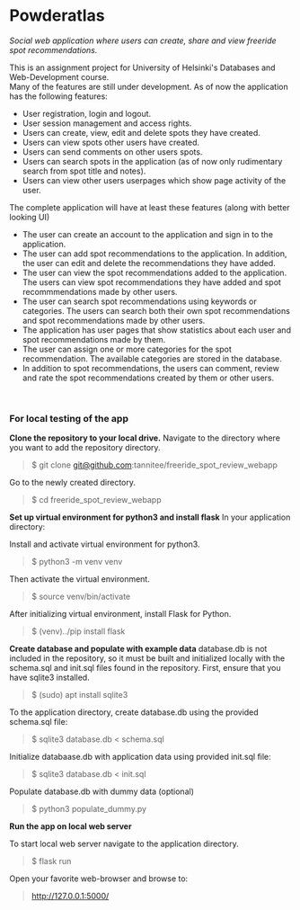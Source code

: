<h1>Powderatlas</h1>
<em>Social web application where users can create, share and view freeride spot recommendations.</em>

This is an assignment project for University of Helsinki's Databases and Web-Development course.  
Many of the features are still under development. As of now the application has the following features:

- User registration, login and logout.
- User session management and access rights.
- Users can create, view, edit and delete spots they have created.
- Users can view spots other users have created.
- Users can send comments on other users spots.
- Users can search spots in the application (as of now only rudimentary search from spot title and notes).
- Users can view other users userpages which show page activity of the user.

The complete application will have at least these features (along with better looking UI)
<ul>
<li>The user can create an account to the application and sign in to the application.</li>
<li>The user can add spot recommendations to the application. In addition, the user can edit and delete the recommendations they have added.</li>
<li>The user can view the spot recommendations added to the application. The users can view spot recommendations they have added and spot recommmendations made by other users.</li>
<li>The user can search spot recommendations using keywords or categories. The users can search both their own spot recommendations and spot recommendations made by other users.</li>
<li>The application has user pages that show statistics about each user and spot recommendations made by them.</li>
<li>The user can assign one or more categories for the spot recommendation. The available categories are stored in the database.</li>
<li>In addition to spot recommendations, the users can comment, review and rate the spot recommendations created by them or other users.</li>
</ul>
<br />

<h3>For local testing of the app</h3>

**Clone the repository to your local drive.**
Navigate to the directory where you want to add the repository directory.
> $ git clone git@github.com:tannitee/freeride_spot_review_webapp

Go to the newly created directory.
> $ cd freeride_spot_review_webapp

**Set up virtual environment for python3 and install flask**
In your application directory:

Install and activate virtual environment for python3.
> $ python3 -m venv venv

Then activate the virtual environment.
> $ source venv/bin/activate

After initializing virtual environment, install Flask for Python.
> $ (venv)../pip install flask

**Create database and populate with example data**
database.db is not included in the repository, so it must be built and initialized locally with the schema.sql and init.sql files found in the repository.
First, ensure that you have sqlite3 installed.
> $ (sudo) apt install sqlite3

To the application directory, create database.db using the provided schema.sql file:
> $ sqlite3 database.db < schema.sql

Initialize databaase.db with application data using provided init.sql file:
> $ sqlite3 database.db < init.sql

Populate database.db with dummy data (optional)
> $ python3 populate_dummy.py

**Run the app on local web server**

To start local web server navigate to the application directory.
> $ flask run

Open your favorite web-browser and browse to:
> http://127.0.0.1:5000/

